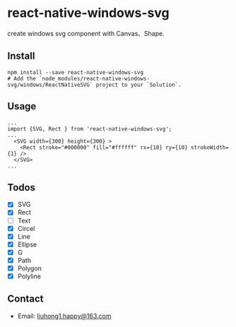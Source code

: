 # react-native-windows-svg

create windows svg component with Canvas、Shape.

## Install

    npm install --save react-native-windows-svg
    # Add the `node_modules/react-native-windows-svg/windows/ReactNativeSVG` project to your `Solution`.
  
## Usage
    
    ...
    import {SVG, Rect } from 'react-native-windows-svg';
    ...
      <SVG width={300} height={300} >
        <Rect stroke="#000000" fill="#ffffff" rx={10} ry={10} strokeWidth={1} />
      </SVG>
    ...
    
## Todos

- [x] SVG
- [x] Rect
- [ ] Text
- [x] Circel
- [x] Line
- [x] Ellipse
- [x] G
- [x] Path
- [x] Polygon
- [x] Polyline

## Contact
- Email: [liuhong1.happy@163.com](mailto:liuhong1.happy@163.com)
